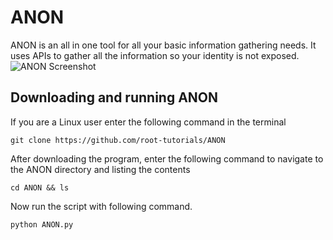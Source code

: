 # ANON 
ANON is an all in one tool for all your basic information gathering needs. It uses APIs to gather all the information so your identity is not exposed.
![ANON Screenshot](https://www.upload.ee/image/7123464/ANON.PNG "Screenshot")

## Downloading and running ANON

If you are a Linux user enter the following command in the terminal
```
git clone https://github.com/root-tutorials/ANON
```
After downloading the program, enter the following command to navigate to the ANON directory and listing the contents
```
cd ANON && ls
```
Now run the script with following command.
```
python ANON.py
```
